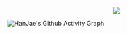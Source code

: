 <div align= "center">
    <img src="https://capsule-render.vercel.app/api?type=waving&color=0:8479d2,100:074474&height=240&text=HanJae's%20Github&animation=&fontColor=ffffff&fontSize=40" />
</div>


![HanJae's Github Activity Graph](https://github-readme-activity-graph.vercel.app/graph?username=Kimhanjae7&theme=react&bg_color=125D89&color=FFFFFF&line=6EC6FF&point=A0E9FF&area=true)



